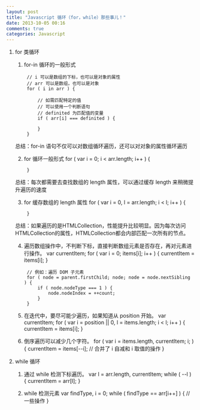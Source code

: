 ```yaml
---
layout: post
title: "Javascript 循环（for，while）那些事儿！"
date: 2013-10-05 00:16
comments: true
categories: Javascript
---
```

1. for 类循环

    1. for-in 循环的一般形式

            // i 可以是数组的下标，也可以是对象的属性
            // arr 可以是数组，也可以是对象
        	for ( i in arr ) {

                // 如需匹配特定的值
                // 可以使用一个判断语句
                // definited 为匹配值的变量
                if ( arr[i] === definited ) {

                }
        	}
    总结：for-in 语句不仅可以对数组循环遍历，还可以对对象的属性循环遍历
    <!-- more -->

    2. for 循环一般形式
            for ( var i = 0; i < arr.length; i++ ) {

            }
    总结：每次都需要去查找数组的 length 属性，可以通过缓存 length 来稍微提升遍历的速度

    3. for 缓存数组的 length 属性
            for ( var i = 0, l = arr.length; i < l; i++ ) {

            }
    总结：如果遍历的是HTMLCollection，性能提升比较明显。因为每次访问HTMLCollection的属性，HTMLCollection都会内部匹配一次所有的节点。

    4. 遍历数组操作中，不判断下标，直接判断数组元素是否存在，再对元素进行操作。
            var currentItem;
            for ( var i = 0; items[i]; i++ ) {
                currentItem = items[i];
            }

            // 例如：遍历 DOM 子元素
            for ( node = parent.firstChild; node; node = node.nextSibling ) {
                if ( node.nodeType === 1 ) {
                    node.nodeIndex = ++count;
                }
            }

    5. 在迭代中，要尽可能少遍历，如果知道从 position 开始。
            var currentItem;
            for ( var i = position || 0, l = items.length; i < l; i++ ) {
                currentItem = items[i];
            }

    6. 倒序遍历可以减少几个字符。
            for ( var i = items.length, currentItem; i; ) {
                currentItem = items[--i];  // 合并了 i 自减和 i 取值的操作
            }

2. while 循环


    1. 通过 while 检测下标遍历。
            var l = arr.length, currentItem;
            while ( --l ) {
                currentItem = arr[l];
            }

    2. while 检测元素
            var findType, i = 0;
            while ( findType == arr[i++] ) {
                // 一些操作
            }